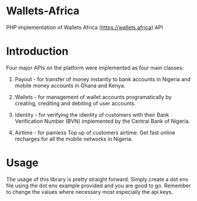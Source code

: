 # Wallets-Africa

PHP implementation of Wallets Africa (https://wallets.africa) API

# Introduction

Four major APIs on the platform were implemented as four main classes:

1) Payout - for transfer of money instantly to bank accounts in Nigeria and mobile money accounts in Ghana and Kenya.

2) Wallets - for management of wallet accounts programatically by creating, crediting and debiting of user accounts.

3) Identity - for verifying the identity of customers with their Bank Verification Number (BVN) implemented by the Central Bank of Nigeria.

4) Airtime - for painless Top up of customers airtime. Get fast online recharges for all the mobile networks in Nigeria.

# Usage 

The usage of this library is pretty straight forward. Simply create a dot env file using the dot env example provided and you are good to go. Remember to change the values where necessary most especially the api keys.